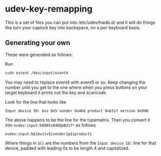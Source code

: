 # udev-key-remapping

This is a set of files you can put into /etc/udev/hwdb.d/ and it will do things like turn your caplock key into backspace, on a per-keyboard basis.

## Generating your own

These were generated as follows:

Run

```bash
sudo evtest /dev/input/event4
```

You may need to replace event4 with event5 or so. Keep changing the number until you get to the one where when you press buttons on your target keyboard it prints out the key and scancode.

Look for the line that looks like

```
Input device ID: bus 0x5 vendor 0x46d product 0xb317 version 0x900
```

The above happens to be the line for the typematrix. Then you convert it into `evdev:input:b0005v046DpB317*` as follows

```
evdev:input:b${bus}v${vendor}p${product}
```

Where things in `${}` are the numbers from the `Input device ID:` line for that device, padded with leading 0s to be length 4 and capitalized.
